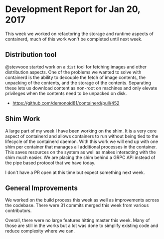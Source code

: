 # Development Report for Jan 20, 2017

This week we worked on refactoring the storage and runtime aspects of containerd, much of this work won't be completed until next week.

## Distribution tool

@stevvooe started work on a `dist` tool for fetching images and other distribution aspects.  One of the problems we wanted to solve with containerd is the ability to decouple the fetch of image contents, the unpacking of the contents, and the storage of the contents.  Separating these lets us download content as non-root on machines and only elevate privileges when the contents need to be unpacked on disk.

* https://github.com/demonoid81/containerd/pull/452

## Shim Work

A large part of my week I have been working on the shim.  It is a very core aspect of containerd and allows containers to run without being tied to the lifecycle of the containerd daemon.  With this work we will end up with one shim per container that manages all additional processes in the container.  This saves resources on the system as well as makes interacting with the shim much easier.  We are placing the shim behind a GRPC API instead of the pipe based protocol that we have today.

I don't have a PR open at this time but expect something next week.

## General Improvements

We worked on the build process this week as well as improvements across the codebase.  There were 31 commits merged this week from various contributors.

Overall, there were no large features hitting master this week.  Many of those are still in the works but a lot was done to simplify existing code and reduce complexity where we can.

